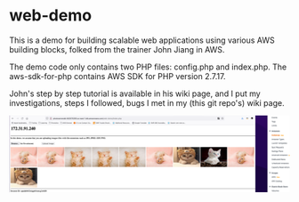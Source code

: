 # web-demo
This is a demo for building scalable web applications using various AWS building blocks, folked from the trainer John Jiang in AWS.

The demo code only contains two PHP files: config.php and index.php. The aws-sdk-for-php contains AWS SDK for PHP version 2.7.17.

John's step by step tutorial is available in his wiki page, and I put my investigations, steps I followed, bugs I met in my (this git repo's) wiki page.

![readme_image](https://github.com/CorrineTan/web-demo/blob/master/read_me/image.png)
